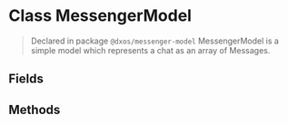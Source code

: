 # Class MessengerModel
> Declared in package `@dxos/messenger-model`
MessengerModel is a simple model which represents a chat as an array of Messages.

## Fields

## Methods
